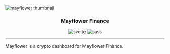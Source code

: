![mayflower thumbnail](./readme-banner.png)

<div align="center">
  <h3>Mayflower Finance</a></h3>
  <img src="https://img.shields.io/badge/svelte-%23f1413d.svg?style=for-the-badge&logo=svelte&logoColor=white" alt="svelte">
  <img src="https://img.shields.io/badge/SASS-hotpink.svg?style=for-the-badge&logo=SASS&logoColor=white" alt="sass">
</div>

<hr>

Mayflower is a crypto dashboard for Mayflower Finance.
